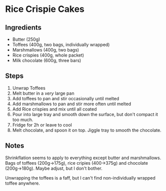 # Rice Crispie Cakes

## Ingredients

- Butter (250g)
- Toffees (400g, two bags, individually wrapped)
- Marshmallows (400g, two bags)
- Rice crispies (400g, whole packet)
- Milk chocolate (600g, three bars)

## Steps

1. Unwrap Toffees
1. Melt butter in a _very_ large pan
1. Add toffees to pan and stir occasionally until melted
1. Add marshmallows to pan and stir more often until melted
1. Add Rice crispies and mix until all coated
1. Pour into large tray and smooth down the surface, but don't compact it too much.
1. Fridge for 2h or leave to cool
1. Melt chocolate, and spoon it on top.  Jiggle tray to smooth the chocolate.

## Notes

Shrinkflation seems to apply to everything except butter and marshmallows.  Bags of toffees (200g→175g), rice cripies (400→375g) and chocolate (200g→180g).  Maybe adjust, but I don't bother.

Unwrapping the toffees is a faff, but I can't find non-individually wrapped toffee anywhere.
